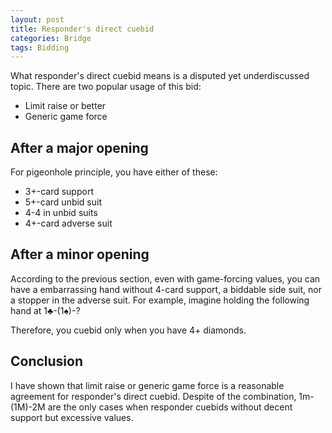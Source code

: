 ```yaml
---
layout: post
title: Responder's direct cuebid
categories: Bridge
tags: Bidding
---
```

<link rel="stylesheet" href="/style/bridge.css">

What responder's direct cuebid means is a disputed yet underdiscussed topic.
There are two popular usage of this bid:

* Limit raise or better
* Generic game force

After a major opening
---------------------
For pigeonhole principle, you have either of these:
* 3+-card support
* 5+-card unbid suit
* 4-4 in unbid suits
* 4+-card adverse suit


After a minor opening
---------------------
According to the previous section, even with game-forcing values, you can have
a embarrassing hand without 4-card support, a biddable side suit, nor a stopper
in the adverse suit.  For example, imagine holding the following hand at
1♣-(1♠)-?


Therefore, you cuebid only when you have 4+ diamonds.

Conclusion
----------
I have shown that limit raise or generic game force is a reasonable agreement
for responder's direct cuebid.  Despite of the combination, 1m-(1M)-2M are the
only cases when responder cuebids without decent support but excessive values.
